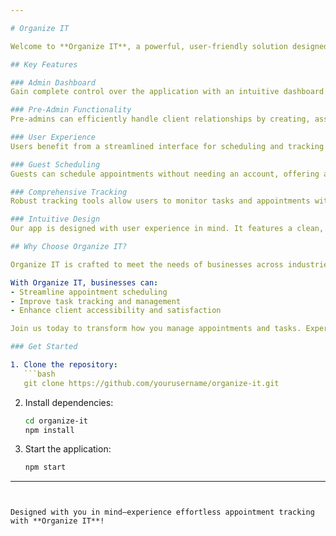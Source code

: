 ```yaml
---

# Organize IT

Welcome to **Organize IT**, a powerful, user-friendly solution designed to streamline appointment scheduling and task management for businesses of all sizes. Organize IT enhances productivity and client interactions, providing a comprehensive suite of features tailored to the unique needs of admins, pre-admins, users, and guests.

## Key Features

### Admin Dashboard
Gain complete control over the application with an intuitive dashboard that allows easy management of pre-admins, users, and guests. Admins can oversee all user interactions and ensure seamless operations across the platform.

### Pre-Admin Functionality
Pre-admins can efficiently handle client relationships by creating, assigning, and tracking tasks and appointments. This role bridges administrative functionality with client management, providing targeted access to critical features.

### User Experience
Users benefit from a streamlined interface for scheduling and tracking appointments, ensuring they stay organized and informed. The user panel simplifies managing personal and professional engagements.

### Guest Scheduling
Guests can schedule appointments without needing an account, offering a high level of accessibility and convenience. This feature encourages engagement and simplifies the booking process for first-time clients.

### Comprehensive Tracking
Robust tracking tools allow users to monitor tasks and appointments with multiple filters for customized views and better management. Stay updated on appointments and tasks effortlessly.

### Intuitive Design
Our app is designed with user experience in mind. It features a clean, responsive layout that adapts to various devices, ensuring ease of use whether on desktop, tablet, or mobile.

## Why Choose Organize IT?

Organize IT is crafted to meet the needs of businesses across industries and sizes—from startups to large enterprises. By consolidating appointment management and task tracking into one platform, Organize IT simplifies operations and significantly boosts productivity.

With Organize IT, businesses can:
- Streamline appointment scheduling
- Improve task tracking and management
- Enhance client accessibility and satisfaction

Join us today to transform how you manage appointments and tasks. Experience the ease and effectiveness of Organize IT and take your business to the next level.

### Get Started

1. Clone the repository:
   ```bash
   git clone https://github.com/yourusername/organize-it.git
   ```
2. Install dependencies:
   ```bash
   cd organize-it
   npm install
   ```
3. Start the application:
   ```bash
   npm start
   ```

---
```


Designed with you in mind—experience effortless appointment tracking with **Organize IT**!
